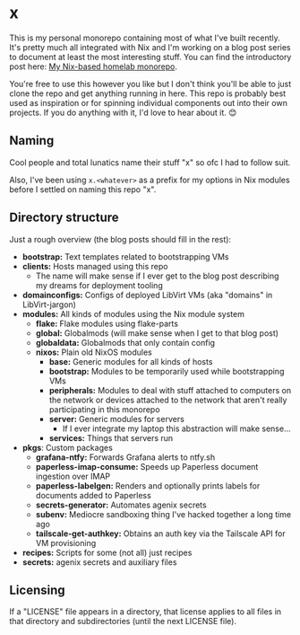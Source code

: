 # x

This is my personal monorepo containing most of what I've built recently. It's
pretty much all integrated with Nix and I'm working on a blog post series to
document at least the most interesting stuff. You can find the introductory post
here:
[My Nix-based homelab monorepo](https://mica.lgbt/posts/2025/infrastructure-review/).

You're free to use this however you like but I don't think you'll be able to
just clone the repo and get anything running in here. This repo is probably best
used as inspiration or for spinning individual components out into their own
projects. If you do anything with it, I'd love to hear about it. 😊

## Naming

Cool people and total lunatics name their stuff "x" so ofc I had to follow suit.

Also, I've been using `x.<whatever>` as a prefix for my options in Nix modules
before I settled on naming this repo "x".

## Directory structure

Just a rough overview (the blog posts should fill in the rest):

- **bootstrap:** Text templates related to bootstrapping VMs
- **clients:** Hosts managed using this repo
  - The name will make sense if I ever get to the blog post describing my dreams
    for deployment tooling
- **domainconfigs:** Configs of deployed LibVirt VMs (aka "domains" in
  LibVirt-jargon)
- **modules:** All kinds of modules using the Nix module system
  - **flake:** Flake modules using flake-parts
  - **global:** Globalmods (will make sense when I get to that blog post)
  - **globaldata:** Globalmods that only contain config
  - **nixos:** Plain old NixOS modules
    - **base:** Generic modules for all kinds of hosts
    - **bootstrap:** Modules to be temporarily used while bootstrapping VMs
    - **peripherals:** Modules to deal with stuff attached to computers on the
      network or devices attached to the network that aren't really
      participating in this monorepo
    - **server:** Generic modules for servers
      - If I ever integrate my laptop this abstraction will make sense...
    - **services:** Things that servers run
- **pkgs**: Custom packages
  - **grafana-ntfy:** Forwards Grafana alerts to ntfy.sh
  - **paperless-imap-consume:** Speeds up Paperless document ingestion over IMAP
  - **paperless-labelgen:** Renders and optionally prints labels for documents
    added to Paperless
  - **secrets-generator:** Automates agenix secrets
  - **subenv:** Mediocre sandboxing thing I've hacked together a long time ago
  - **tailscale-get-authkey:** Obtains an auth key via the Tailscale API for VM
    provisioning
- **recipes:** Scripts for some (not all) just recipes
- **secrets:** agenix secrets and auxiliary files

## Licensing

If a "LICENSE" file appears in a directory, that license applies to all files in
that directory and subdirectories (until the next LICENSE file).
